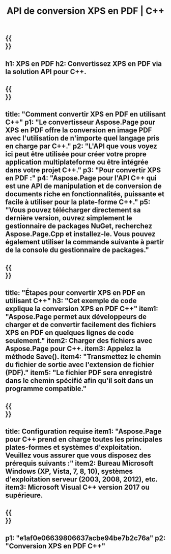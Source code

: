 ﻿---
translation: true
template: /_templates/_conversion-child-cpp.md
title: API de conversion XPS en PDF | C++
url: /cpp/conversion/xps-to-pdf/
description: Conversion PS en PDF fournie par Aspose.Page pour la solution API C++. Fonctionne dans l'environnement d'exécution C++ pour Windows 32 bits, Windows 64 bits et Linux 64 bits.
informat: XPS
outformat: PDF
otherformats: EPS PS
---

{{<section banner>}}
---
h1: XPS en PDF
h2: Convertissez XPS en PDF via la solution API pour C++.
---

{{<section overview>}}
---
title: "Comment convertir XPS en PDF en utilisant C++"
p1: "Le convertisseur Aspose.Page pour XPS en PDF offre la conversion en image PDF avec l'utilisation de n'importe quel langage pris en charge par C++."
p2: "L'API que vous voyez ici peut être utilisée pour créer votre propre application multiplateforme ou être intégrée dans votre projet C++."
p3: "Pour convertir XPS en PDF :"
p4: "Aspose.Page pour l'API C++ qui est une API de manipulation et de conversion de documents riche en fonctionnalités, puissante et facile à utiliser pour la plate-forme C++."
p5: "Vous pouvez télécharger directement sa dernière version, ouvrez simplement le gestionnaire de packages NuGet, recherchez Aspose.Page.Cpp et installez-le. Vous pouvez également utiliser la commande suivante à partir de la console du gestionnaire de packages."
---

{{<section feature1>}}
---
title: "Étapes pour convertir XPS en PDF en utilisant C++"
h3: "Cet exemple de code explique la conversion XPS en PDF C++"
item1: "Aspose.Page permet aux développeurs de charger et de convertir facilement des fichiers XPS en PDF en quelques lignes de code seulement."
item2: Charger des fichiers avec Aspose.Page pour C++.
item3: Appelez la méthode Save().
item4: "Transmettez le chemin du fichier de sortie avec l'extension de fichier (PDF)."
item5: "Le fichier PDF sera enregistré dans le chemin spécifié afin qu'il soit dans un programme compatible."
---

{{<section feature2>}}
---
title: Configuration requise
item1: "Aspose.Page pour C++ prend en charge toutes les principales plates-formes et systèmes d'exploitation. Veuillez vous assurer que vous disposez des prérequis suivants :"
item2: Bureau Microsoft Windows (XP, Vista, 7, 8, 10), systèmes d'exploitation serveur (2003, 2008, 2012), etc.
item3: Microsoft Visual C++ version 2017 ou supérieure.
---

{{<section gist>}}
---
p1: "e1af0e06639806637acbe94be7b2c76a"
p2: "Conversion XPS en PDF C++"
---
